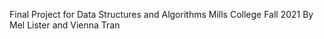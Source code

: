 Final Project for Data Structures and Algorithms Mills College Fall 2021
By Mel Lister and Vienna Tran
